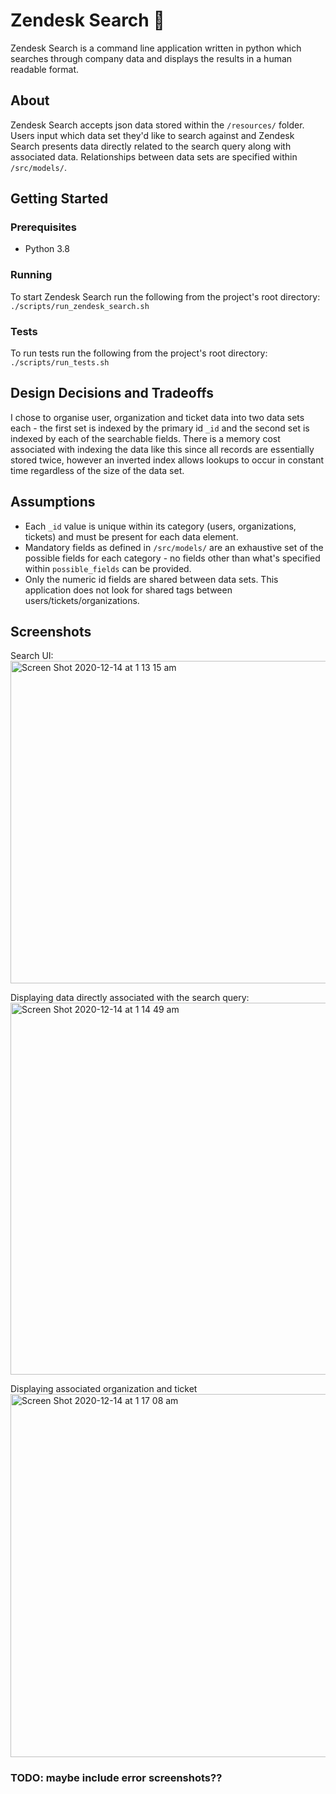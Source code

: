 # Zendesk Search :telescope:

Zendesk Search is a command line application written in python which searches through company data and displays the results in a human readable format.

## About

Zendesk Search accepts json data stored within the `/resources/` folder. Users input which data set they'd like to search against and Zendesk Search presents data directly related to the search query along with associated data. Relationships between data sets are specified within `/src/models/`.

## Getting Started
### Prerequisites
* Python 3.8
### Running
To start Zendesk Search run the following from the project's root directory:\
`./scripts/run_zendesk_search.sh`
### Tests
To run tests run the following from the project's root directory:\
`./scripts/run_tests.sh`

## Design Decisions and Tradeoffs

I chose to organise user, organization and ticket data into two data sets each - the first set is indexed by the primary id `_id` and the second set is indexed by each of the searchable fields. There is a memory cost associated with indexing the data like this since all records are essentially stored twice, however an inverted index allows lookups to occur in constant time regardless of the size of the data set. 


## Assumptions

* Each `_id` value is unique within its category (users, organizations, tickets) and must be present for each data element. 
* Mandatory fields as defined in `/src/models/` are an exhaustive set of the possible fields for each category - no fields other than what's specified within `possible_fields` can be provided.
* Only the numeric id fields are shared between data sets. This application does not look for shared tags between users/tickets/organizations.


## Screenshots
Search UI:\
<img width="516" alt="Screen Shot 2020-12-14 at 1 13 15 am" src="https://user-images.githubusercontent.com/29794761/102014347-8c724b00-3da9-11eb-927d-c5aa880a33b8.png">

Displaying data directly associated with the search query:\
<img width="595" alt="Screen Shot 2020-12-14 at 1 14 49 am" src="https://user-images.githubusercontent.com/29794761/102014389-c6435180-3da9-11eb-845a-2351cfa1c703.png">

Displaying associated organization and ticket\
<img width="581" alt="Screen Shot 2020-12-14 at 1 17 08 am" src="https://user-images.githubusercontent.com/29794761/102014448-191d0900-3daa-11eb-82c9-42d70eb1d09e.png">

### TODO: maybe include error screenshots??